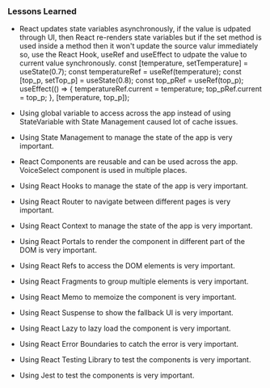 ### Lessons Learned
- React updates state variables asynchronously, if the value is udpated through UI, then React re-renders state variables but if the set method is used inside a method then it won't update the source valur immediately so, use the React Hook, useRef and useEffect to udpate the value to current value synchronously.
    const [temperature, setTemperature] = useState(0.7);
    const temperatureRef = useRef(temperature);
    const [top_p, setTop_p] = useState(0.8);
    const top_pRef = useRef(top_p);
    useEffect(() => {
        temperatureRef.current = temperature;
        top_pRef.current = top_p;
      }, [temperature, top_p]);

- Using global variable to access across the app instead of using StateVariable with State Management caused lot of cache issues.
- Using State Management to manage the state of the app is very important.
- React Components are reusable and can be used across the app. VoiceSelect component is used in multiple places.
- Using React Hooks to manage the state of the app is very important.
- Using React Router to navigate between different pages is very important.
- Using React Context to manage the state of the app is very important.
- Using React Portals to render the component in different part of the DOM is very important.
- Using React Refs to access the DOM elements is very important.
- Using React Fragments to group multiple elements is very important.
- Using React Memo to memoize the component is very important.
- Using React Suspense to show the fallback UI is very important.
- Using React Lazy to lazy load the component is very important.
- Using React Error Boundaries to catch the error is very important.
- Using React Testing Library to test the components is very important.
- Using Jest to test the components is very important.
